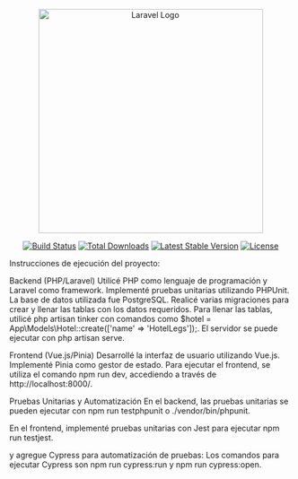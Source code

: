 <p align="center"><a href="https://laravel.com" target="_blank"><img src="https://raw.githubusercontent.com/laravel/art/master/logo-lockup/5%20SVG/2%20CMYK/1%20Full%20Color/laravel-logolockup-cmyk-red.svg" width="400" alt="Laravel Logo"></a></p>

<p align="center">
<a href="https://github.com/laravel/framework/actions"><img src="https://github.com/laravel/framework/workflows/tests/badge.svg" alt="Build Status"></a>
<a href="https://packagist.org/packages/laravel/framework"><img src="https://img.shields.io/packagist/dt/laravel/framework" alt="Total Downloads"></a>
<a href="https://packagist.org/packages/laravel/framework"><img src="https://img.shields.io/packagist/v/laravel/framework" alt="Latest Stable Version"></a>
<a href="https://packagist.org/packages/laravel/framework"><img src="https://img.shields.io/packagist/l/laravel/framework" alt="License"></a>
</p>

Instrucciones de ejecución del proyecto:

Backend (PHP/Laravel)
Utilicé PHP como lenguaje de programación y Laravel como framework.
Implementé pruebas unitarias utilizando PHPUnit.
La base de datos utilizada fue PostgreSQL.
Realicé varias migraciones para crear y llenar las tablas con los datos requeridos.
Para llenar las tablas, utilicé php artisan tinker con comandos como $hotel = App\Models\Hotel::create(['name' => 'HotelLegs']);.
El servidor se puede ejecutar con php artisan serve.
 
Frontend (Vue.js/Pinia)
Desarrollé la interfaz de usuario utilizando Vue.js.
Implementé Pinia como gestor de estado.
Para ejecutar el frontend, se utiliza el comando npm run dev, accediendo a través de http://localhost:8000/.
 
Pruebas Unitarias y Automatización
En el backend, las pruebas unitarias se pueden ejecutar con npm run testphpunit o ./vendor/bin/phpunit.

En el frontend, implementé pruebas unitarias con Jest para ejecutar npm run testjest. 

y agregue Cypress para automatización de pruebas:
Los comandos para ejecutar Cypress son npm run cypress:run y npm run cypress:open.
 
